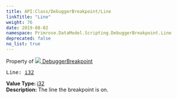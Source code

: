 ```yaml
---
title: API:Class/DebuggerBreakpoint/Line
linkTitle: "Line"
weight: 76
date: 2019-08-02
namespace: Primrose.DataModel.Scripting.DebuggerBreakpoint.Line
deprecated: false
no_list: true
---
```

Property of <a href="/docs/api-reference/Class/DebuggerBreakpoint"><img src="/icons/silk/breakpoint.png"/>&nbsp;DebuggerBreakpoint</a>
<pre class="method-declaration">
Line: <a class="type" href="/docs/api-reference/System/Primitives#int32">i32</a></pre>
<b>Value Type: </b>
<a class="type" href="/docs/api-reference/System/Primitives#int32">i32</a>
<br/>
<b>Description: </b>
The line the breakpoint is on.

